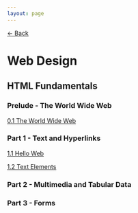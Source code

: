 ```yaml
---
layout: page
---
```


[← Back](../)

# Web Design

## HTML Fundamentals

### Prelude - The World Wide Web
[0.1 The World Wide Web](#)

### Part 1 - Text and Hyperlinks
[1.1 Hello Web](1-1.html)

[1.2 Text Elements](1-2.html)

### Part 2 - Multimedia and Tabular Data


### Part 3 - Forms